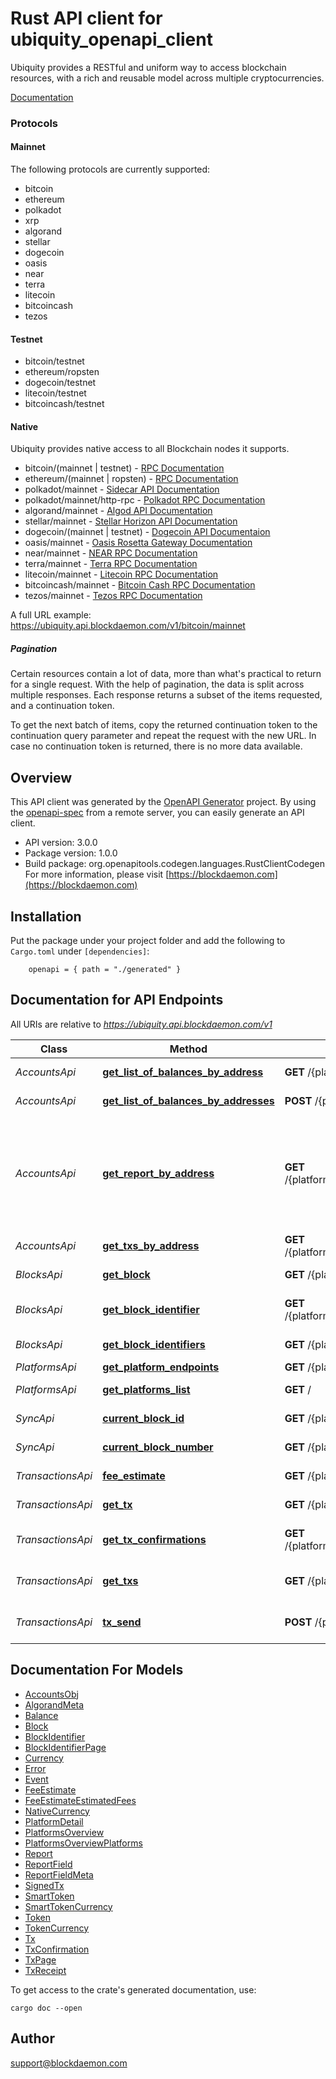 # Rust API client for ubiquity_openapi_client

Ubiquity provides a RESTful and uniform way to access blockchain resources,
with a rich and reusable model across multiple cryptocurrencies.

[Documentation](https://app.blockdaemon.com/docs/ubiquity)

### Protocols
#### Mainnet
The following protocols are currently supported:
* bitcoin
* ethereum
* polkadot
* xrp
* algorand
* stellar
* dogecoin
* oasis
* near
* terra
* litecoin
* bitcoincash
* tezos

#### Testnet
* bitcoin/testnet
* ethereum/ropsten
* dogecoin/testnet
* litecoin/testnet
* bitcoincash/testnet

#### Native
Ubiquity provides native access to all Blockchain nodes it supports.
* bitcoin/(mainnet | testnet) - [RPC Documentation](https://developer.bitcoin.org/reference/rpc/)
* ethereum/(mainnet | ropsten) - [RPC Documentation](https://ethereum.org/en/developers/docs/apis/json-rpc/)
* polkadot/mainnet - [Sidecar API Documentation](https://paritytech.github.io/substrate-api-sidecar/dist/)
* polkadot/mainnet/http-rpc - [Polkadot RPC Documentation](https://polkadot.js.org/docs/substrate/rpc/)
* algorand/mainnet - [Algod API Documentation](https://developer.algorand.org/docs/reference/rest-apis/algod/)
* stellar/mainnet - [Stellar Horizon API Documentation](https://developers.stellar.org/api)
* dogecoin/(mainnet | testnet) - [Dogecoin API Documentaion](https://developer.bitcoin.org/reference/rpc/)
* oasis/mainnet - [Oasis Rosetta Gateway Documentation](https://www.rosetta-api.org/docs/api_identifiers.html#network-identifier)
* near/mainnet - [NEAR RPC Documentation](https://docs.near.org/docs/api/rpc)
* terra/mainnet - [Terra RPC Documentation](https://docs.terra.money/docs/develop/how-to/endpoints.html)
* litecoin/mainnet - [Litecoin RPC Documentation](https://litecoin.info/index.php/Litecoin_API)
* bitcoincash/mainnet - [Bitcoin Cash RPC Documentation](https://docs.bitcoincashnode.org/doc/json-rpc/)
* tezos/mainnet - [Tezos RPC Documentation](https://tezos.gitlab.io/developer/rpc.html)


A full URL example: https://ubiquity.api.blockdaemon.com/v1/bitcoin/mainnet

##### Pagination
Certain resources contain a lot of data, more than what's practical
to return for a single request.
With the help of pagination, the data is split across multiple responses.
Each response returns a subset of the items requested, and a continuation token.

To get the next batch of items, copy the returned continuation token
to the continuation query parameter and repeat the request with the new URL.
In case no continuation token is returned, there is no more data available.


## Overview

This API client was generated by the [OpenAPI Generator](https://openapi-generator.tech) project.  By using the [openapi-spec](https://openapis.org) from a remote server, you can easily generate an API client.

- API version: 3.0.0
- Package version: 1.0.0
- Build package: org.openapitools.codegen.languages.RustClientCodegen
For more information, please visit [https://blockdaemon.com](https://blockdaemon.com)

## Installation

Put the package under your project folder and add the following to `Cargo.toml` under `[dependencies]`:

```
    openapi = { path = "./generated" }
```

## Documentation for API Endpoints

All URIs are relative to *https://ubiquity.api.blockdaemon.com/v1*

Class | Method | HTTP request | Description
------------ | ------------- | ------------- | -------------
*AccountsApi* | [**get_list_of_balances_by_address**](docs/AccountsApi.md#get_list_of_balances_by_address) | **GET** /{platform}/{network}/account/{address} | Balances Of Address
*AccountsApi* | [**get_list_of_balances_by_addresses**](docs/AccountsApi.md#get_list_of_balances_by_addresses) | **POST** /{platform}/{network}/accounts | Balances Of Addresses
*AccountsApi* | [**get_report_by_address**](docs/AccountsApi.md#get_report_by_address) | **GET** /{platform}/{network}/account/{address}/report | A financial report for an address between a time period. Default timescale is within the last 30 days
*AccountsApi* | [**get_txs_by_address**](docs/AccountsApi.md#get_txs_by_address) | **GET** /{platform}/{network}/account/{address}/txs | Transactions Of Address
*BlocksApi* | [**get_block**](docs/BlocksApi.md#get_block) | **GET** /{platform}/{network}/block/{key} | Block By Number/Hash
*BlocksApi* | [**get_block_identifier**](docs/BlocksApi.md#get_block_identifier) | **GET** /{platform}/{network}/block_identifier/{key} | Block Identifier By Number/Hash
*BlocksApi* | [**get_block_identifiers**](docs/BlocksApi.md#get_block_identifiers) | **GET** /{platform}/{network}/block_identifiers | Block Identifiers
*PlatformsApi* | [**get_platform_endpoints**](docs/PlatformsApi.md#get_platform_endpoints) | **GET** /{platform}/{network}/ | Platform Info
*PlatformsApi* | [**get_platforms_list**](docs/PlatformsApi.md#get_platforms_list) | **GET** / | Platforms overview
*SyncApi* | [**current_block_id**](docs/SyncApi.md#current_block_id) | **GET** /{platform}/{network}/sync/block_id | Get current block ID
*SyncApi* | [**current_block_number**](docs/SyncApi.md#current_block_number) | **GET** /{platform}/{network}/sync/block_number | Get current block number
*TransactionsApi* | [**fee_estimate**](docs/TransactionsApi.md#fee_estimate) | **GET** /{platform}/{network}/tx/estimate_fee | Get fee estimate
*TransactionsApi* | [**get_tx**](docs/TransactionsApi.md#get_tx) | **GET** /{platform}/{network}/tx/{id} | Transaction By Hash
*TransactionsApi* | [**get_tx_confirmations**](docs/TransactionsApi.md#get_tx_confirmations) | **GET** /{platform}/{network}/tx/{id}/confirmations | Transaction confirmations By Hash
*TransactionsApi* | [**get_txs**](docs/TransactionsApi.md#get_txs) | **GET** /{platform}/{network}/txs | Latest transactions of a protocol
*TransactionsApi* | [**tx_send**](docs/TransactionsApi.md#tx_send) | **POST** /{platform}/{network}/tx/send | Submit a signed transaction


## Documentation For Models

 - [AccountsObj](docs/AccountsObj.md)
 - [AlgorandMeta](docs/AlgorandMeta.md)
 - [Balance](docs/Balance.md)
 - [Block](docs/Block.md)
 - [BlockIdentifier](docs/BlockIdentifier.md)
 - [BlockIdentifierPage](docs/BlockIdentifierPage.md)
 - [Currency](docs/Currency.md)
 - [Error](docs/Error.md)
 - [Event](docs/Event.md)
 - [FeeEstimate](docs/FeeEstimate.md)
 - [FeeEstimateEstimatedFees](docs/FeeEstimateEstimatedFees.md)
 - [NativeCurrency](docs/NativeCurrency.md)
 - [PlatformDetail](docs/PlatformDetail.md)
 - [PlatformsOverview](docs/PlatformsOverview.md)
 - [PlatformsOverviewPlatforms](docs/PlatformsOverviewPlatforms.md)
 - [Report](docs/Report.md)
 - [ReportField](docs/ReportField.md)
 - [ReportFieldMeta](docs/ReportFieldMeta.md)
 - [SignedTx](docs/SignedTx.md)
 - [SmartToken](docs/SmartToken.md)
 - [SmartTokenCurrency](docs/SmartTokenCurrency.md)
 - [Token](docs/Token.md)
 - [TokenCurrency](docs/TokenCurrency.md)
 - [Tx](docs/Tx.md)
 - [TxConfirmation](docs/TxConfirmation.md)
 - [TxPage](docs/TxPage.md)
 - [TxReceipt](docs/TxReceipt.md)


To get access to the crate's generated documentation, use:

```
cargo doc --open
```

## Author

support@blockdaemon.com

